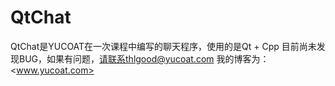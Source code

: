 QtChat
======

QtChat是YUCOAT在一次课程中编写的聊天程序，使用的是Qt + Cpp
目前尚未发现BUG，如果有问题，请联系thlgood@yucoat.com
我的博客为：<www.yucoat.com>

